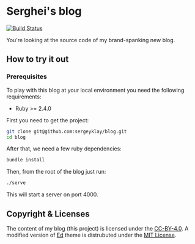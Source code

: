 # Serghei's blog

[![Build Status][:badge-gh:]][:build-gh:]

You're looking at the source code of my brand-spanking new blog.

## How to try it out

### Prerequisites

To play with this blog at your local environment you need the following requirements:

- Ruby >= 2.4.0

First you need to get the project:

```bash
git clone git@github.com:sergeyklay/blog.git
cd blog
```

After that, we need a few ruby dependencies:

```bash
bundle install
```

Then, from the root of the blog just run:

```sh
./serve
```

This will start a server on port 4000.

## Copyright & Licenses

The content of my blog (this project) is licensed under the [CC-BY-4.0][:cc-by-4.0:].
A modified version of [Ed][:gh-ed:] theme is distrubuted under the [MIT License][:ed-license:].

[:badge-gh:]: https://github.com/sergeyklay/blog/workflows/CI/badge.svg
[:build-gh:]: https://github.com/sergeyklay/blog/actions
[:cc-by-4.0:]: https://creativecommons.org/licenses/by/4.0
[:gh-ed:]: https://github.com/minicomp/ed
[:ed-license:]: https://github.com/minicomp/ed/blob/bedbc4c6870174451368fc51ecccd8bad5a36bdf/LICENSE.md
